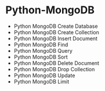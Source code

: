 # Python-MongoDB

- Python MongoDB Create Database
- Python MongoDB Create Collection
- Python MongoDB Insert Document
- Python MongoDB Find
- Python MongoDB Query
- Python MongoDB Sort
- Python MongoDB Delete Document
- Python MongoDB Drop Collection
- Python MongoDB Update
- Python MongoDB Limit
  
